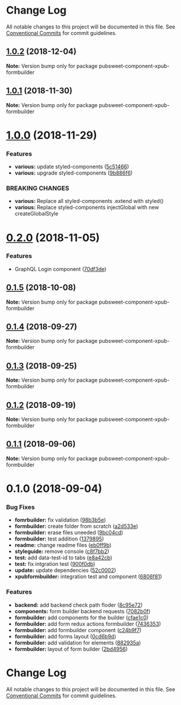 # Change Log

All notable changes to this project will be documented in this file.
See [Conventional Commits](https://conventionalcommits.org) for commit guidelines.

## [1.0.2](https://gitlab.coko.foundation/pubsweet/pubsweet/compare/pubsweet-component-xpub-formbuilder@1.0.1...pubsweet-component-xpub-formbuilder@1.0.2) (2018-12-04)

**Note:** Version bump only for package pubsweet-component-xpub-formbuilder





## [1.0.1](https://gitlab.coko.foundation/pubsweet/pubsweet/compare/pubsweet-component-xpub-formbuilder@1.0.0...pubsweet-component-xpub-formbuilder@1.0.1) (2018-11-30)

**Note:** Version bump only for package pubsweet-component-xpub-formbuilder





# [1.0.0](https://gitlab.coko.foundation/pubsweet/pubsweet/compare/pubsweet-component-xpub-formbuilder@0.2.0...pubsweet-component-xpub-formbuilder@1.0.0) (2018-11-29)


### Features

* **various:** update styled-components ([5c51466](https://gitlab.coko.foundation/pubsweet/pubsweet/commit/5c51466))
* **various:** upgrade styled-components ([9b886f6](https://gitlab.coko.foundation/pubsweet/pubsweet/commit/9b886f6))


### BREAKING CHANGES

* **various:** Replace all styled-components .extend with styled()
* **various:** Replace styled-components injectGlobal with new createGlobalStyle





<a name="0.2.0"></a>
# [0.2.0](https://gitlab.coko.foundation/pubsweet/pubsweet/compare/pubsweet-component-xpub-formbuilder@0.1.5...pubsweet-component-xpub-formbuilder@0.2.0) (2018-11-05)


### Features

* GraphQL Login component ([70df3de](https://gitlab.coko.foundation/pubsweet/pubsweet/commit/70df3de))




<a name="0.1.5"></a>
## [0.1.5](https://gitlab.coko.foundation/pubsweet/pubsweet/compare/pubsweet-component-xpub-formbuilder@0.1.4...pubsweet-component-xpub-formbuilder@0.1.5) (2018-10-08)




**Note:** Version bump only for package pubsweet-component-xpub-formbuilder

<a name="0.1.4"></a>
## [0.1.4](https://gitlab.coko.foundation/pubsweet/pubsweet/compare/pubsweet-component-xpub-formbuilder@0.1.3...pubsweet-component-xpub-formbuilder@0.1.4) (2018-09-27)




**Note:** Version bump only for package pubsweet-component-xpub-formbuilder

<a name="0.1.3"></a>
## [0.1.3](https://gitlab.coko.foundation/pubsweet/pubsweet/compare/pubsweet-component-xpub-formbuilder@0.1.2...pubsweet-component-xpub-formbuilder@0.1.3) (2018-09-25)




**Note:** Version bump only for package pubsweet-component-xpub-formbuilder

<a name="0.1.2"></a>
## [0.1.2](https://gitlab.coko.foundation/pubsweet/pubsweet/compare/pubsweet-component-xpub-formbuilder@0.1.1...pubsweet-component-xpub-formbuilder@0.1.2) (2018-09-19)




**Note:** Version bump only for package pubsweet-component-xpub-formbuilder

<a name="0.1.1"></a>
## [0.1.1](https://gitlab.coko.foundation/pubsweet/pubsweet/compare/pubsweet-component-xpub-formbuilder@0.1.0...pubsweet-component-xpub-formbuilder@0.1.1) (2018-09-06)




**Note:** Version bump only for package pubsweet-component-xpub-formbuilder

<a name="0.1.0"></a>
# 0.1.0 (2018-09-04)


### Bug Fixes

* **fomrbuilder:** fix validation ([98b3b5e](https://gitlab.coko.foundation/pubsweet/pubsweet/commit/98b3b5e))
* **formbuilder:** create folder from scratch ([a2d533e](https://gitlab.coko.foundation/pubsweet/pubsweet/commit/a2d533e))
* **formbuilder:** erase files uneeded ([9bc04cd](https://gitlab.coko.foundation/pubsweet/pubsweet/commit/9bc04cd))
* **formbuilder:** test addition ([1379895](https://gitlab.coko.foundation/pubsweet/pubsweet/commit/1379895))
* **readme:** change readme files ([eb0ff9b](https://gitlab.coko.foundation/pubsweet/pubsweet/commit/eb0ff9b))
* **styleguide:** remove console ([c8f7bb2](https://gitlab.coko.foundation/pubsweet/pubsweet/commit/c8f7bb2))
* **test:** add data-test-id to tabs ([e8a42cb](https://gitlab.coko.foundation/pubsweet/pubsweet/commit/e8a42cb))
* **test:** fix intgration test ([900f0db](https://gitlab.coko.foundation/pubsweet/pubsweet/commit/900f0db))
* **update:** update dependencies ([52c0002](https://gitlab.coko.foundation/pubsweet/pubsweet/commit/52c0002))
* **xpubformbuilder:** integration test and component ([6806f81](https://gitlab.coko.foundation/pubsweet/pubsweet/commit/6806f81))


### Features

* **backend:** add backend check path floder ([8c95e72](https://gitlab.coko.foundation/pubsweet/pubsweet/commit/8c95e72))
* **components:** form builder backend requests ([7082b0f](https://gitlab.coko.foundation/pubsweet/pubsweet/commit/7082b0f))
* **formbuilder:** add components for the builder ([cfae1c0](https://gitlab.coko.foundation/pubsweet/pubsweet/commit/cfae1c0))
* **formbuilder:** add form redux actions formbuilder ([7436353](https://gitlab.coko.foundation/pubsweet/pubsweet/commit/7436353))
* **formbuilder:** add formbuilder component ([c24b9f7](https://gitlab.coko.foundation/pubsweet/pubsweet/commit/c24b9f7))
* **formbuilder:** add forms layout ([0cd6b9d](https://gitlab.coko.foundation/pubsweet/pubsweet/commit/0cd6b9d))
* **formbuilder:** add validation for elements ([882935a](https://gitlab.coko.foundation/pubsweet/pubsweet/commit/882935a))
* **formbuilder:** layout of form builder ([2bd4956](https://gitlab.coko.foundation/pubsweet/pubsweet/commit/2bd4956))




# Change Log

All notable changes to this project will be documented in this file.
See [Conventional Commits](https://conventionalcommits.org) for commit guidelines.
